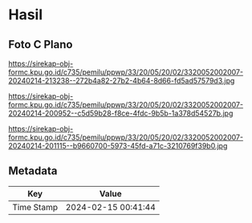 # Hasil

## Foto C Plano

https://sirekap-obj-formc.kpu.go.id/c735/pemilu/ppwp/33/20/05/20/02/3320052002007-20240214-213238--272b4a82-27b2-4b64-8d66-fd5ad57579d3.jpg

https://sirekap-obj-formc.kpu.go.id/c735/pemilu/ppwp/33/20/05/20/02/3320052002007-20240214-200952--c5d59b28-f8ce-4fdc-9b5b-1a378d54527b.jpg

https://sirekap-obj-formc.kpu.go.id/c735/pemilu/ppwp/33/20/05/20/02/3320052002007-20240214-201115--b9660700-5973-45fd-a71c-3210769f39b0.jpg


## Metadata

| Key        | Value               |
| ---------- | ------------------- |
| Time Stamp | 2024-02-15 00:41:44 |



